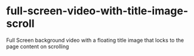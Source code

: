 # full-screen-video-with-title-image-scroll
Full Screen background video with a floating title image that locks to the page content on scrolling
